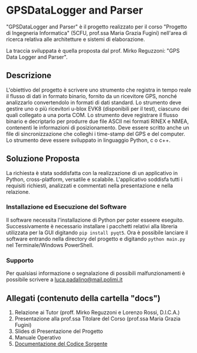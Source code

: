 # GPSDataLogger and Parser
"GPSDataLogger and Parser" è il progetto realizzato per il corso "Progetto di Ingegneria Informatica" (5CFU, prof.ssa Maria Grazia Fugini) nell'area di ricerca relativa alle architetture e sistemi di elaborazione.

La traccia sviluppata è quella proposta dal prof. Mirko Reguzzoni: "GPS Data Logger and Parser". 

## Descrizione
L'obiettivo del progetto è scrivere uno strumento che registra in tempo reale il flusso di dati in formato binario, fornito da un ricevitore GPS, nonché analizzarlo convertendolo in formati di dati standard. Lo strumento deve gestire uno o più ricevitori u-blox EVK8 (disponibili per il test), ciascuno dei quali collegato a una porta COM. Lo strumento deve registrare il flusso binario e decriptarlo per produrre due file ASCII nei formati RINEX e NMEA, contenenti le informazioni di posizionamento. Deve essere scritto anche un file di sincronizzazione che colleghi i time-stamp del GPS e del computer.  Lo strumento deve essere sviluppato in linguaggio Python, c o c++.

## Soluzione Proposta
La richiesta è stata soddisfatta con la realizzazione di un applicativo in Python, cross-platform, versatile e scalabile. L'applicativo soddisfa tutti i requisiti richiesti, analizzati e commentati nella presentazione e nella relazione.

### Installazione ed Esecuzione del Software
Il software necessita l'installazione di Python per poter esseere eseguito. 
Successivamente è necessario installare i pacchetti relativi alla libreria utilizzata per la GUI digitando `pip install pyqt5`.
Ora è possibile lanciare il software entrando nella directory del progetto e digitando 
`python main.py` nel Terminale/Windows PowerShell.

### Supporto
Per qualsiasi informazione o segnalazione di possibili malfunzionamenti è possibile scrivere a luca.padalino@mail.polimi.it

## Allegati (contenuto della cartella "docs")
1. Relazione ai Tutor (proff. Mirko Reguzzoni e Lorenzo Rossi, D.I.C.A.)
2. Presentazione alla prof.ssa Titolare del Corso (prof.ssa Maria Grazia Fugini)
3. Slides di Presentazione del Progetto
4. Manuale Operativo
5. [Documentazione del Codice Sorgente](https://lucapada.github.io/GPSDataLoggerParser)

